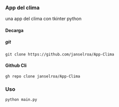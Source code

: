 ### App del clima
una app del clima con tkinter python

#### Decarga

##### git
```shell
git clone https://github.com/janselroa/App-Clima
```

#### Github Cli
```shell
gh repo clone janselroa/App-Clima
```

### Uso
```shell
python main.py
```
